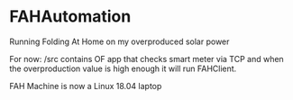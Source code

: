 # FAHAutomation
Running Folding At Home on my overproduced solar power

For now: 
/src contains OF app that checks smart meter via TCP and when the overproduction value is high enough it will run FAHClient.

FAH Machine is now a Linux 18.04 laptop

